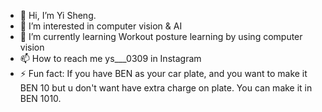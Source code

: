 - 👋 Hi, I’m Yi Sheng.
- 👀 I’m interested in computer vision & AI
- 🌱 I’m currently learning Workout posture learning by using computer vision
- 📫 How to reach me ys___0309 in Instagram
- ⚡ Fun fact: If you have BEN as your car plate, and you want to make it BEN 10 but u don't want have extra charge on plate. You can make it in BEN 1010.

<!---
ongyisheng0309/ongyisheng0309 is a ✨ special ✨ repository because its `README.md` (this file) appears on your GitHub profile.
You can click the Preview link to take a look at your changes.
--->
